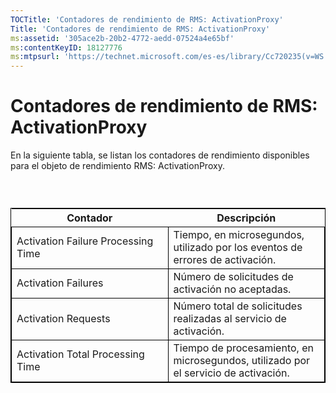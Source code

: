```yaml
---
TOCTitle: 'Contadores de rendimiento de RMS: ActivationProxy'
Title: 'Contadores de rendimiento de RMS: ActivationProxy'
ms:assetid: '305ace2b-20b2-4772-aedd-07524a4e65bf'
ms:contentKeyID: 18127776
ms:mtpsurl: 'https://technet.microsoft.com/es-es/library/Cc720235(v=WS.10)'
---
```


Contadores de rendimiento de RMS: ActivationProxy
=================================================

En la siguiente tabla, se listan los contadores de rendimiento disponibles para el objeto de rendimiento RMS: ActivationProxy.

###  

 
<table style="border:1px solid black;">
<colgroup>
<col width="50%" />
<col width="50%" />
</colgroup>
<thead>
<tr class="header">
<th>Contador</th>
<th>Descripción</th>
</tr>
</thead>
<tbody>
<tr class="odd">
<td style="border:1px solid black;">Activation Failure Processing Time</td>
<td style="border:1px solid black;">Tiempo, en microsegundos, utilizado por los eventos de errores de activación.</td>
</tr>
<tr class="even">
<td style="border:1px solid black;">Activation Failures</td>
<td style="border:1px solid black;">Número de solicitudes de activación no aceptadas.</td>
</tr>
<tr class="odd">
<td style="border:1px solid black;">Activation Requests</td>
<td style="border:1px solid black;">Número total de solicitudes realizadas al servicio de activación.</td>
</tr>
<tr class="even">
<td style="border:1px solid black;">Activation Total Processing Time</td>
<td style="border:1px solid black;">Tiempo de procesamiento, en microsegundos, utilizado por el servicio de activación.</td>
</tr>
</tbody>
</table>
